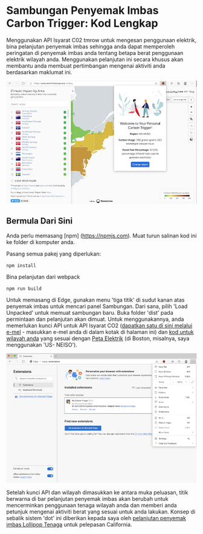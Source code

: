# Sambungan Penyemak Imbas Carbon Trigger: Kod Lengkap

Menggunakan API Isyarat C02 tmrow untuk mengesan penggunaan elektrik, bina pelanjutan penyemak imbas sehingga anda dapat memperoleh peringatan di penyemak imbas anda tentang betapa berat penggunaan elektrik wilayah anda. Menggunakan pelanjutan ini secara khusus akan membantu anda membuat pertimbangan mengenai aktiviti anda berdasarkan maklumat ini.

![tangkapan pelanjutan penyemak imbas](../../extension-screenshot.png)

## Bermula Dari Sini

Anda perlu memasang [npm] (https://npmjs.com). Muat turun salinan kod ini ke folder di komputer anda.

Pasang semua pakej yang diperlukan:

```
npm install
```

Bina pelanjutan dari webpack

```
npm run build
```

Untuk memasang di Edge, gunakan menu 'tiga titik' di sudut kanan atas penyemak imbas untuk mencari panel Sambungan. Dari sana, pilih 'Load Unpacked' untuk memuat sambungan baru. Buka folder 'dist' pada permintaan dan pelanjutan akan dimuat. Untuk menggunakannya, anda memerlukan kunci API untuk API Isyarat CO2 ([dapatkan satu di sini melalui e-mel](https://www.co2signal.com/) - masukkan e-mel anda di dalam kotak di halaman ini) dan [kod untuk wilayah anda](http://api.electricitymap.org/v3/zones) yang sesuai dengan [Peta Elektrik](https://www.electricitymap.org/map) (di Boston, misalnya, saya menggunakan 'US- NEISO').

![sedang memuat turun](../../install-on-edge.png)

Setelah kunci API dan wilayah dimasukkan ke antara muka peluasan, titik berwarna di bar pelanjutan penyemak imbas akan berubah untuk mencerminkan penggunaan tenaga wilayah anda dan memberi anda petunjuk mengenai aktiviti berat yang sesuai untuk anda lakukan. Konsep di sebalik sistem 'dot' ini diberikan kepada saya oleh [pelanjutan penyemak imbas Lollipop Tenaga](https://energylollipop.com/) untuk pelepasan California.